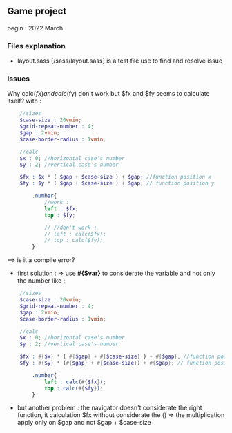 ## Game project 
begin : 2022 March 


### Files explanation 
- layout.sass [/sass/layout.sass] is a test file use to find and resolve issue


### Issues 
Why calc($fx) and calc($fy) don't work but $fx and $fy seems to calculate itself?
    with : 
```` scss
    //sizes
    $case-size : 20vmin;
    $grid-repeat-number : 4;
    $gap : 2vmin;
    $case-border-radius : 1vmin;

    //calc
    $x : 0; //horizontal case's number 
    $y : 2; //vertical case's number

    $fx : $x * ( $gap + $case-size ) + $gap; //function position x
    $fy : $y * ( $gap + $case-size ) + $gap; // function position y 

        .number{
            //work : 
            left : $fx;
            top : $fy;

            // //don't work : 
            // left : calc($fx);
            // top : calc($fy);
        }
````

==> is it a compile error? 


- first solution : 
    => use **#{$var}** to considerate the variable and not only the number like : 
```` scss
    //sizes
    $case-size : 20vmin;
    $grid-repeat-number : 4;
    $gap : 2vmin;
    $case-border-radius : 1vmin;

    //calc
    $x : 0; //horizontal case's number 
    $y : 2; //vertical case's number

    $fx : #{$x} * ( #{$gap} + #{$case-size} ) + #{$gap}; //function position x
    $fy : #{$y} * (#{$gap} + #{$case-size}) + #{$gap}; // function position y 

        .number{
            left : calc(#{$fx});
            top : calc(#{$fy});
        }
````

- but another problem : the navigator doesn't considerate the right function, it calculation $fx without considerate the () 
=> the multiplication apply only on $gap and not $gap + $case-size
